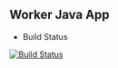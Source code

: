 ## Worker Java App

 * Build Status

[![Build Status](http://0.0.0.0:8080/buildStatus/icon?job=instavote%2Fworker-test)](http://0.0.0.0:8080/job/instavote/job/worker-test/)
